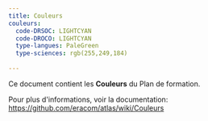 ```yaml
---
title: Couleurs
couleurs:
  code-DRSOC: LIGHTCYAN
  code-DROCO: LIGHTCYAN
  type-langues: PaleGreen
  type-sciences: rgb(255,249,184)
  
---
```


Ce document contient les **Couleurs** du Plan de formation.

Pour plus d'informations, voir la documentation: https://github.com/eracom/atlas/wiki/Couleurs

